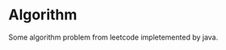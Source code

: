 Algorithm
============================================
Some algorithm problem from leetcode impletemented by java.
